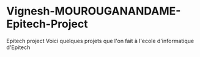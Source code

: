 # Vignesh-MOUROUGANANDAME-Epitech-Project

Epitech project
Voici quelques projets que l'on fait à l'ecole d'informatique d'Epitech
